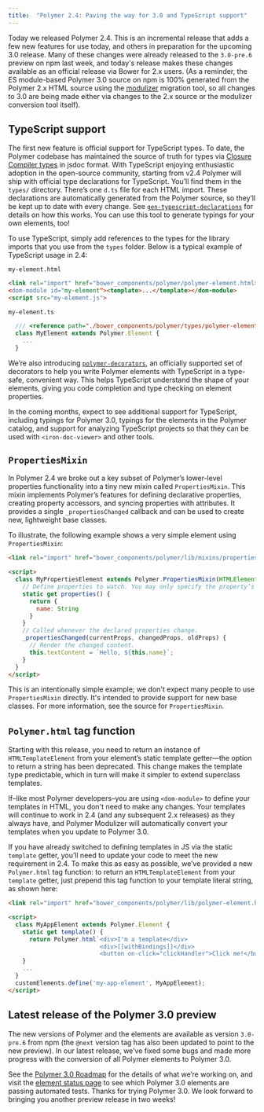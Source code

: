 ```yaml
---
title:  "Polymer 2.4: Paving the way for 3.0 and TypeScript support"
---
```


Today we released Polymer 2.4. This is an incremental release that adds a few new features for use today, and others in preparation for the upcoming 3.0 release.  Many of these changes were already released to the `3.0-pre.6` preview on npm last week, and today's release makes these changes available as an official release via Bower for 2.x users.  (As a reminder, the ES module-based Polymer 3.0 source on npm is 100% generated from the Polymer 2.x HTML source using the [modulizer](https://github.com/Polymer/polymer-modulizer) migration tool, so all changes to 3.0 are being made either via changes to the 2.x source or the modulizer conversion tool itself).

## TypeScript support

The first new feature is official support for TypeScript types.  To date, the Polymer codebase has maintained the source of truth for types via [Closure Compiler types](https://github.com/google/closure-compiler/wiki/Annotating-JavaScript-for-the-Closure-Compiler) in jsdoc format. With TypeScript enjoying enthusiastic adoption in the open-source community, starting from v2.4 Polymer will ship with official type declarations for TypeScript. You’ll find them in the `types/` directory. There’s one `d.ts` file for each HTML import. These declarations are automatically generated from the Polymer source, so they’ll be kept up to date with every change. See [`gen-typescript-declarations`](https://github.com/Polymer/gen-typescript-declarations) for details on how this works. You can use this tool to generate typings for your own elements, too!

To use TypeScript, simply add references to the types for the library imports that you use from the `types` folder.  Below is a typical example of TypeScript usage in 2.4:

`my-element.html`
```html
<link rel="import" href="bower_components/polymer/polymer-element.html>
<dom-module id="my-element"><template>...</template></dom-module>
<script src="my-element.js">
```

`my-element.ts`
```ts
  /// <reference path="./bower_components/polymer/types/polymer-element.d.ts" />`
  class MyElement extends Polymer.Element {
    ...
  }
```

We’re also introducing [`polymer-decorators`](https://github.com/Polymer/polymer-decorators), an officially supported set of decorators to help you write Polymer elements with TypeScript in a type-safe, convenient way. This helps TypeScript understand the shape of your elements, giving you code completion and type checking on element properties.

In the coming months, expect to see additional support for TypeScript, including typings for Polymer 3.0, typings for the elements in the Polymer catalog, and support for analyzing TypeScript projects so that they can be used with `<iron-doc-viewer>` and other tools.

## `PropertiesMixin`

In Polymer 2.4 we broke out a key subset of Polymer’s lower-level properties functionality into a tiny new mixin called `PropertiesMixin`. This mixin implements Polymer’s features for defining declarative properties, creating property accessors, and syncing properties with attributes. It provides a single `_propertiesChanged` callback and can be used to create new, lightweight base classes. 

To illustrate, the following example shows a very simple element using `PropertiesMixin`:

```html
<link rel="import" href="bower_components/polymer/lib/mixins/properties-mixin.html">

<script>
  class MyPropertiesElement extends Polymer.PropertiesMixin(HTMLElement) {
    // Define properties to watch. You may only specify the property’s name and type.
    static get properties() {
      return {
        name: String
      }
    }
    // Called whenever the declared properties change. 
    _propertiesChanged(currentProps, changedProps, oldProps) {
      // Render the changed content.
      this.textContent = `Hello, ${this.name}`;
    }
  }
</script>
```

This is an intentionally simple example; we don't expect many people to use `PropertiesMixin` directly. It's intended to provide support for new base classes.  For more information, see the source for `PropertiesMixin`.

## `Polymer.html` tag function

Starting with this release, you need to return an instance of `HTMLTemplateElement` from your element’s static template getter—the option to return a string has been deprecated. This change makes the template type predictable, which in turn will make it simpler to extend superclass templates.

If–like most Polymer developers–you are using `<dom-module>` to define your templates in HTML, you don't need to make any changes.  Your templates will continue to work in 2.4 (and any subsequent 2.x releases) as they always have, and Polymer Modulizer will automatically convert your templates when you update to Polymer 3.0.

If you have already switched to defining templates in JS via the static `template` getter, you’ll need to update your code to meet the new requirement in 2.4. To make this as easy as possible, we’ve provided a new `Polymer.html` tag function: to return an `HTMLTemplateElement` from your `template` getter, just prepend this tag function to your template literal string, as shown here: 

```html
<link rel="import" href="bower_components/polymer/lib/polymer-element.html">

<script>
  class MyAppElement extends Polymer.Element {
    static get template() {
      return Polymer.html`<div>I'm a template</div>
                          <div>[[withBindings]]</div>
                          <button on-click="clickHandler">Click me!</button>`
    }
    ...
  }
  customElements.define('my-app-element', MyAppElement);
</script>
```

## Latest release of the Polymer 3.0 preview 

The new versions of Polymer and the elements are available as version `3.0-pre.6` from npm (the `@next` version tag has also been updated to point to the new preview). In our latest release, we’ve fixed some bugs and made more progress with the conversion of all Polymer elements to Polymer 3.0. 

See the [Polymer 3.0 Roadmap](https://github.com/Polymer/project/blob/master/Roadmap.md) for the details of what we’re working on, and visit the [element status page](https://github.com/Polymer/polymer-modulizer/blob/master/docs/polymer-3-element-status.md) to see which Polymer 3.0 elements are passing automated tests. Thanks for trying Polymer 3.0. We look forward to bringing you another preview release in two weeks!